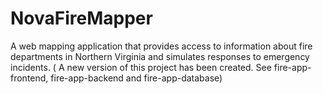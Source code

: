 # NovaFireMapper

A web mapping application that provides access to information about fire departments in Northern Virginia and simulates responses to emergency incidents. ( A new version of this project has been created. See fire-app-frontend, fire-app-backend and fire-app-database)

